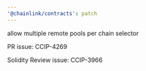 ```yaml
---
'@chainlink/contracts': patch
---
```


allow multiple remote pools per chain selector


PR issue: CCIP-4269

Solidity Review issue: CCIP-3966